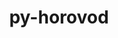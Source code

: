 ---
title: "py-horovod"
layout: cache
categories: [package, develop-2024-01-14]
meta: {"versions": ["0.28.1"], "compilers": ["apple-clang@=15.0.0", "gcc@=11.3.0"], "oss": ["ubuntu22.04", "ventura"], "platforms": ["darwin", "linux"], "targets": ["aarch64", "x86_64_v3"], "stacks": ["ml-darwin-aarch64-mps", "ml-linux-x86_64-cpu", "ml-linux-x86_64-cuda", "ml-linux-x86_64-rocm", "root"], "num_specs": 4, "num_specs_by_stack": {"root": 4, "ml-darwin-aarch64-mps": 1, "ml-linux-x86_64-rocm": 1, "ml-linux-x86_64-cpu": 1, "ml-linux-x86_64-cuda": 1}}
spec_details: [{"hash": "hamuxxlrj3s5k3muysfzynofn4bnrm3y", "compiler": "apple-clang@=15.0.0", "versions": ["0.28.1"], "os": "ventura", "platform": "darwin", "target": "aarch64", "variants": ["build_system=python_pip", "controllers=mpi", "~cuda", "frameworks=pytorch", "~rocm", "tensor_ops=mpi"], "stacks": ["root", "ml-darwin-aarch64-mps"], "size": "-", "tarball": "https://binaries.spack.io/releases/develop-2024-01-14/build_cache/darwin-ventura-aarch64/apple-clang-15.0.0/py-horovod-0.28.1/darwin-ventura-aarch64-apple-clang-15.0.0-py-horovod-0.28.1-hamuxxlrj3s5k3muysfzynofn4bnrm3y.spack"}, {"hash": "db7dnm4rmfdlwnwaocorzb3dvi4mj4jq", "compiler": "gcc@=11.3.0", "versions": ["0.28.1"], "os": "ubuntu22.04", "platform": "linux", "target": "x86_64_v3", "variants": ["build_system=python_pip", "controllers=mpi", "~cuda", "frameworks=pytorch", "+rocm", "tensor_ops=gloo"], "stacks": ["root", "ml-linux-x86_64-rocm"], "size": "-", "tarball": "https://binaries.spack.io/releases/develop-2024-01-14/build_cache/linux-ubuntu22.04-x86_64_v3/gcc-11.3.0/py-horovod-0.28.1/linux-ubuntu22.04-x86_64_v3-gcc-11.3.0-py-horovod-0.28.1-db7dnm4rmfdlwnwaocorzb3dvi4mj4jq.spack"}, {"hash": "kfksbgh6nds6oa54xfssch5gfoda7d6l", "compiler": "gcc@=11.3.0", "versions": ["0.28.1"], "os": "ubuntu22.04", "platform": "linux", "target": "x86_64_v3", "variants": ["build_system=python_pip", "controllers=mpi", "~cuda", "frameworks=pytorch", "~rocm", "tensor_ops=gloo"], "stacks": ["root", "ml-linux-x86_64-cpu"], "size": "-", "tarball": "https://binaries.spack.io/releases/develop-2024-01-14/build_cache/linux-ubuntu22.04-x86_64_v3/gcc-11.3.0/py-horovod-0.28.1/linux-ubuntu22.04-x86_64_v3-gcc-11.3.0-py-horovod-0.28.1-kfksbgh6nds6oa54xfssch5gfoda7d6l.spack"}, {"hash": "2fgwjcjlcntuwobhetc75gz3frzxmyz5", "compiler": "gcc@=11.3.0", "versions": ["0.28.1"], "os": "ubuntu22.04", "platform": "linux", "target": "x86_64_v3", "variants": ["build_system=python_pip", "controllers=mpi", "+cuda", "cuda_arch=80", "frameworks=pytorch", "~rocm", "tensor_ops=nccl"], "stacks": ["root", "ml-linux-x86_64-cuda"], "size": "-", "tarball": "https://binaries.spack.io/releases/develop-2024-01-14/build_cache/linux-ubuntu22.04-x86_64_v3/gcc-11.3.0/py-horovod-0.28.1/linux-ubuntu22.04-x86_64_v3-gcc-11.3.0-py-horovod-0.28.1-2fgwjcjlcntuwobhetc75gz3frzxmyz5.spack"}]
---